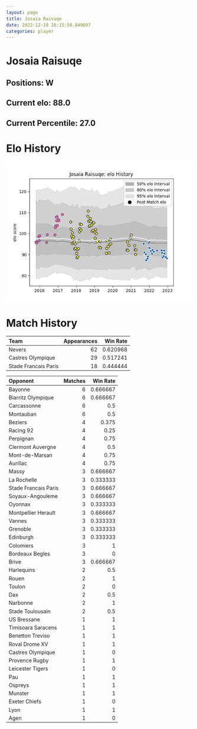 ```yaml
---  
layout: page  
title: Josaia Raisuqe  
date: 2022-12-18 16:15:50.849607  
categories: player  
---
```

# Josaia Raisuqe

## Positions: W

## Current elo: 88.0

## Current Percentile: 27.0

# Elo History


![elo history](history_JosaiaRaisuqe.png)
# Match History


| Team                 |   Appearances |   Win Rate |
|:---------------------|--------------:|-----------:|
| Nevers               |            62 |   0.620968 |
| Castres Olympique    |            29 |   0.517241 |
| Stade Francais Paris |            18 |   0.444444 |

| Opponent             |   Matches |   Win Rate |
|:---------------------|----------:|-----------:|
| Bayonne              |         6 |   0.666667 |
| Biarritz Olympique   |         6 |   0.666667 |
| Carcassonne          |         6 |   0.5      |
| Montauban            |         6 |   0.5      |
| Beziers              |         4 |   0.375    |
| Racing 92            |         4 |   0.25     |
| Perpignan            |         4 |   0.75     |
| Clermont Auvergne    |         4 |   0.5      |
| Mont-de-Marsan       |         4 |   0.75     |
| Aurillac             |         4 |   0.75     |
| Massy                |         3 |   0.666667 |
| La Rochelle          |         3 |   0.333333 |
| Stade Francais Paris |         3 |   0.666667 |
| Soyaux-Angouleme     |         3 |   0.666667 |
| Oyonnax              |         3 |   0.333333 |
| Montpellier Herault  |         3 |   0.666667 |
| Vannes               |         3 |   0.333333 |
| Grenoble             |         3 |   0.333333 |
| Edinburgh            |         3 |   0.333333 |
| Colomiers            |         3 |   1        |
| Bordeaux Begles      |         3 |   0        |
| Brive                |         3 |   0.666667 |
| Harlequins           |         2 |   0.5      |
| Rouen                |         2 |   1        |
| Toulon               |         2 |   0        |
| Dax                  |         2 |   0.5      |
| Narbonne             |         2 |   1        |
| Stade Toulousain     |         2 |   0.5      |
| US Bressane          |         1 |   1        |
| Timisoara Saracens   |         1 |   1        |
| Benetton Treviso     |         1 |   1        |
| Roval Drome XV       |         1 |   1        |
| Castres Olympique    |         1 |   0        |
| Provence Rugby       |         1 |   1        |
| Leicester Tigers     |         1 |   0        |
| Pau                  |         1 |   1        |
| Ospreys              |         1 |   1        |
| Munster              |         1 |   1        |
| Exeter Chiefs        |         1 |   0        |
| Lyon                 |         1 |   1        |
| Agen                 |         1 |   0        |